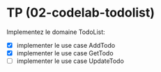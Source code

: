 # TP (02-codelab-todolist)

Implementez le domaine TodoList:

- [X] implementer le use case AddTodo
- [X] implementer le use case GetTodo
- [ ] implementer le use case UpdateTodo
